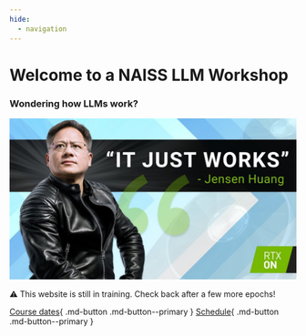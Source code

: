 ```yaml
---
hide:
  - navigation
---
```


# Welcome to a NAISS LLM Workshop

### Wondering how LLMs work?  

![The NAISS logo](img/jensen_meme.jpg)

⚠️ This website is still in training. Check back after a few more epochs!

[Course dates](course_dates.md){ .md-button .md-button--primary }
[Schedule](schedule.md){ .md-button .md-button--primary }

